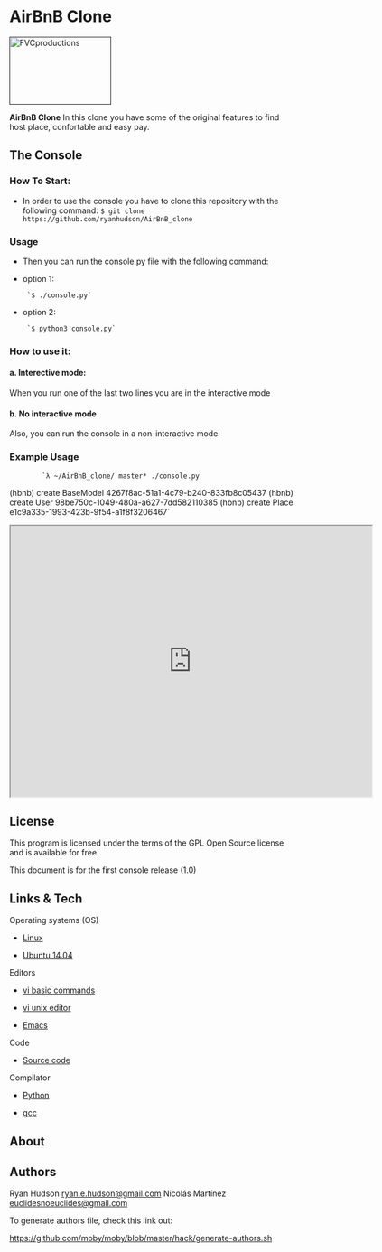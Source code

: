# AirBnB Clone
<a href=""><img src="https://camo.githubusercontent.com/70996d3dcffa41c27a6f5d59f56a42d978a4684c/687474703a2f2f696d6775722e636f6d2f4a42434d4844502e706e67" title="FVCproductions" alt="FVCproductions" width="180" height="120"></a>


**AirBnB Clone** In this clone you have some of the original features to find host place, confortable and easy pay.



## The Console
### How To Start:

* In order to use the console you have to clone this repository with the following command:
     	   `$ git clone https://github.com/ryanhudson/AirBnB_clone`

### Usage
* Then you can run the console.py file with the following command:
 * option 1:

		`$ ./console.py`

 * option 2:

		`$ python3 console.py`

### How to use it:
#### a. Interective mode:
When you run one of the last two lines you are in the interactive mode


#### b. No interactive mode

Also, you can run the console in a non-interactive mode

### Example Usage

    	    `λ ~/AirBnB_clone/ master* ./console.py
(hbnb) create BaseModel
4267f8ac-51a1-4c79-b240-833fb8c05437
(hbnb) create User
98be750c-1049-480a-a627-7dd582110385
(hbnb) create Place
e1c9a335-1993-423b-9f54-a1f8f3206467`
<iframe src="https://drive.google.com/file/d/1OXrEGuYfJjPbIMKmWn_up8uHhpnSZe8J/preview" width="640" height="480"></iframe>


## License

This program is licensed under the terms of the GPL Open Source license and is available for free.

This document is for the first console release (1.0)

## Links & Tech

Operating systems (OS)

* [Linux](https://www.linux.org)

* [Ubuntu 14.04](http://releases.ubuntu.com/14.04/)

Editors

* [vi basic commands](https://www.ccsf.edu/Pub/Fac/vi.html)

* [vi unix editor](https://sourceforge.net/projects/ex-vi/)

* [Emacs](https://www.gnu.org/software/emacs/)

Code

* [Source code](https://github.com/ryanhudson/AirBnB_clone)

Compilator

* [Python](https://www.python.org/downloads/release/python-373/)

* [gcc](https://www.gnu.org/software/gcc/)

## About


## Authors

Ryan Hudson <ryan.e.hudson@gmail.com>
Nicolás Martínez <euclidesnoeuclides@gmail.com>

To generate authors file, check this link out:

https://github.com/moby/moby/blob/master/hack/generate-authors.sh
